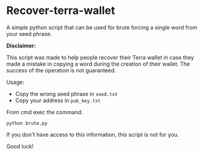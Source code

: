 # Recover-terra-wallet

A simple python script that can be used for brute forcing a single word from your seed phrase.

**Disclaimer:**

This script was made to help people recover their Terra wallet in case they made a mistake in copying a word during the creation of their wallet.
The success of the operation is not guaranteed.

Usage:

* Copy the wrong seed phrase in `seed.txt`
* Copy your address in `pub_key.txt`

From cmd exec the command:
```
python brute.py
```

If you don't have access to this information, this script is not for you.

Good luck!


